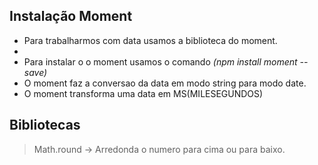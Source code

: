 ## Instalação Moment
- Para trabalharmos com data usamos a biblioteca do moment.
- 
- Para instalar o o moment usamos o comando *(npm install moment --save)*
- O moment faz a conversao da data em modo string para modo date.
- O moment transforma uma data em MS(MILESEGUNDOS)

## Bibliotecas

> Math.round -> Arredonda o numero para cima ou para baixo.